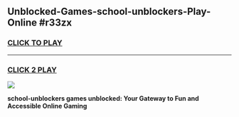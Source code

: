 
## Unblocked-Games-school-unblockers-Play-Online #r33zx
<h3>
<a href="https://news.freeplayer.one?title=school-unblockers&ref=3">CLICK TO PLAY</a></h3>
<hr>

<h3>
<a href="https://news.freeplayer.one?title=school-unblockers&ref=3">CLICK 2 PLAY</a>
  
</h3>

<a href="https://news.freeplayer.one?title=school-unblockers&ref=3"><img src="https://clearcache.store/games.png"></a>


**school-unblockers games unblocked: Your Gateway to Fun and Accessible Online Gaming**
